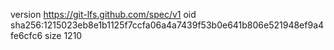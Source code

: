 version https://git-lfs.github.com/spec/v1
oid sha256:1215023eb8e1b1125f7ccfa06a4a7439f53b0e641b806e521948ef9a4fe6cfc6
size 1210
